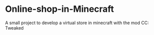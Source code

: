 # Online-shop-in-Minecraft
A small project to develop a virtual store in minecraft with the mod CC: Tweaked
